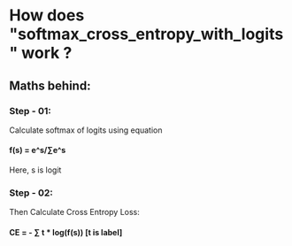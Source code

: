 # How does "softmax_cross_entropy_with_logits" work ?
## Maths behind:
### Step - 01:
Calculate softmax of logits using equation

#### f(s) = e^s/∑e^s

Here, s is logit

### Step - 02:

Then Calculate Cross Entropy Loss:

#### CE = - ∑ t * log(f(s)) [t is label]
